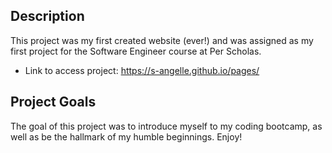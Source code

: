 ## Description

This project was my first created website (ever!) and was assigned as my first project for the Software Engineer course at Per Scholas.

- Link to access project: https://s-angelle.github.io/pages/

## Project Goals

The goal of this project was to introduce myself to my coding bootcamp, as well as be the hallmark of my humble beginnings. Enjoy!
